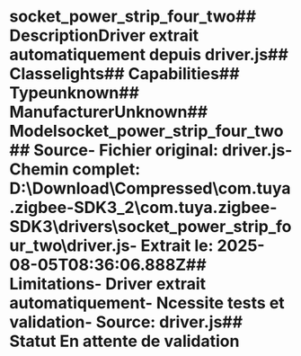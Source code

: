 # socket_power_strip_four_two##  DescriptionDriver extrait automatiquement depuis driver.js##  Classelights##  Capabilities##  Typeunknown##  ManufacturerUnknown##  Modelsocket_power_strip_four_two##  Source- **Fichier original**: driver.js- **Chemin complet**: D:\Download\Compressed\com.tuya.zigbee-SDK3_2\com.tuya.zigbee-SDK3\drivers\socket_power_strip_four_two\driver.js- **Extrait le**: 2025-08-05T08:36:06.888Z##  Limitations- Driver extrait automatiquement- Ncessite tests et validation- Source: driver.js##  Statut En attente de validation